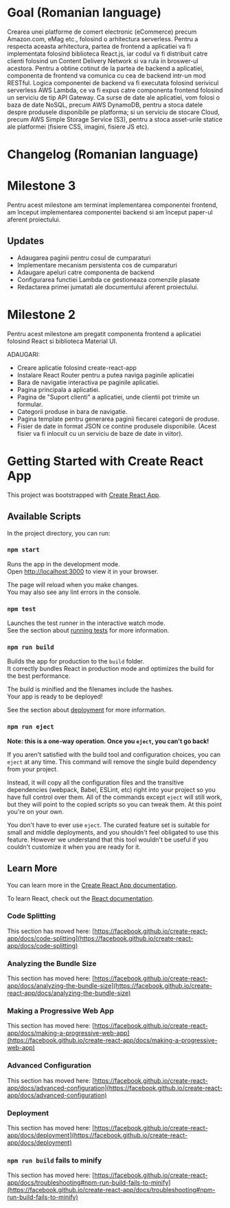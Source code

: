 # Goal (Romanian language)
Crearea unei platforme de comert electronic (eCommerce) precum Amazon.com, eMag etc., folosind o arhitectura serverless. Pentru a respecta aceasta arhitectura, partea de frontend a aplicatiei va fi implementata folosind biblioteca React.js, iar codul va fi distribuit catre clienti folosind un Content Delivery Network si va rula in broswer-ul acestora. Pentru a obtine cotinut de la partea de backend a aplicatiei, componenta de frontend va comunica cu cea de backend intr-un mod RESTful. Logica componentei de backend va fi executata folosind serivicul serverless AWS Lambda, ce va fi expus catre componenta frontend folosind un serviciu de tip API Gateway. Ca surse de date ale aplicatiei, vom folosi o baza de date NoSQL, precum AWS DynamoDB, pentru a stoca datele despre produsele disponibile pe platforma; si un serviciu de stocare Cloud, precum AWS Simple Storage Service (S3), pentru a stoca asset-urile statice ale platformei (fisiere CSS, imagini, fisiere JS etc).

# Changelog (Romanian language)
# Milestone 3
Pentru acest milestone am terminat implementarea componentei frontend, am început implementarea componentei backend si am început paper-ul aferent proiectului.

## Updates
- Adaugarea paginii pentru cosul de cumparaturi
- Implementare mecanism persistenta cos de cumparaturi
- Adaugare apeluri catre componenta de backend
- Configurarea functiei Lambda ce gestioneaza comenzile plasate
- Redactarea primei jumatati ale documentului aferent proiectului.


# Milestone 2
Pentru acest milestone am pregatit componenta frontend a aplicatiei folosind React si biblioteca Material UI.

ADAUGARI:
- Creare aplicatie folosind create-react-app
- Instalare React Router pentru a putea naviga paginile aplicatiei
- Bara de navigatie interactiva pe paginile aplicatiei.
- Pagina principala a aplicatiei.
- Pagina de "Suport clienti" a aplicatiei, unde clientii pot trimite un formular.
- Categorii produse in bara de navigatie.
- Pagina template pentru generarea paginii fiecarei categorii de produse.
- Fisier de date in format JSON ce contine produsele disponibile. (Acest fisier va fi inlocuit cu un serviciu de baze de date in viitor).

# Getting Started with Create React App

This project was bootstrapped with [Create React App](https://github.com/facebook/create-react-app).

## Available Scripts

In the project directory, you can run:

### `npm start`

Runs the app in the development mode.\
Open [http://localhost:3000](http://localhost:3000) to view it in your browser.

The page will reload when you make changes.\
You may also see any lint errors in the console.

### `npm test`

Launches the test runner in the interactive watch mode.\
See the section about [running tests](https://facebook.github.io/create-react-app/docs/running-tests) for more information.

### `npm run build`

Builds the app for production to the `build` folder.\
It correctly bundles React in production mode and optimizes the build for the best performance.

The build is minified and the filenames include the hashes.\
Your app is ready to be deployed!

See the section about [deployment](https://facebook.github.io/create-react-app/docs/deployment) for more information.

### `npm run eject`

**Note: this is a one-way operation. Once you `eject`, you can't go back!**

If you aren't satisfied with the build tool and configuration choices, you can `eject` at any time. This command will remove the single build dependency from your project.

Instead, it will copy all the configuration files and the transitive dependencies (webpack, Babel, ESLint, etc) right into your project so you have full control over them. All of the commands except `eject` will still work, but they will point to the copied scripts so you can tweak them. At this point you're on your own.

You don't have to ever use `eject`. The curated feature set is suitable for small and middle deployments, and you shouldn't feel obligated to use this feature. However we understand that this tool wouldn't be useful if you couldn't customize it when you are ready for it.

## Learn More

You can learn more in the [Create React App documentation](https://facebook.github.io/create-react-app/docs/getting-started).

To learn React, check out the [React documentation](https://reactjs.org/).

### Code Splitting

This section has moved here: [https://facebook.github.io/create-react-app/docs/code-splitting](https://facebook.github.io/create-react-app/docs/code-splitting)

### Analyzing the Bundle Size

This section has moved here: [https://facebook.github.io/create-react-app/docs/analyzing-the-bundle-size](https://facebook.github.io/create-react-app/docs/analyzing-the-bundle-size)

### Making a Progressive Web App

This section has moved here: [https://facebook.github.io/create-react-app/docs/making-a-progressive-web-app](https://facebook.github.io/create-react-app/docs/making-a-progressive-web-app)

### Advanced Configuration

This section has moved here: [https://facebook.github.io/create-react-app/docs/advanced-configuration](https://facebook.github.io/create-react-app/docs/advanced-configuration)

### Deployment

This section has moved here: [https://facebook.github.io/create-react-app/docs/deployment](https://facebook.github.io/create-react-app/docs/deployment)

### `npm run build` fails to minify

This section has moved here: [https://facebook.github.io/create-react-app/docs/troubleshooting#npm-run-build-fails-to-minify](https://facebook.github.io/create-react-app/docs/troubleshooting#npm-run-build-fails-to-minify)
